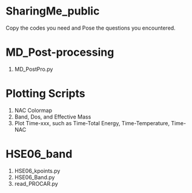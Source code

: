 # SharingMe_public
Copy the codes you need and Pose the questions you encountered.
# MD_Post-processing
1. MD_PostPro.py
# Plotting Scripts
1. NAC Colormap
2. Band, Dos, and Effective Mass
3. Plot Time-xxx, such as Time-Total Energy, Time-Temperature, Time-NAC
# HSE06_band
1. HSE06_kpoints.py
2. HSE06_Band.py
3. read_PROCAR.py
